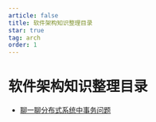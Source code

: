 ```yaml
---
article: false
title: 软件架构知识整理目录
star: true
tag: arch
order: 1
---
```


# 软件架构知识整理目录


- [聊一聊分布式系统中事务问题](./聊一聊分布式系统中事务问题.md)
